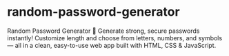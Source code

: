 # random-password-generator
Random Password Generator 🔐 Generate strong, secure passwords instantly! Customize length and choose from letters, numbers, and symbols — all in a clean, easy-to-use web app built with HTML, CSS &amp; JavaScript.
